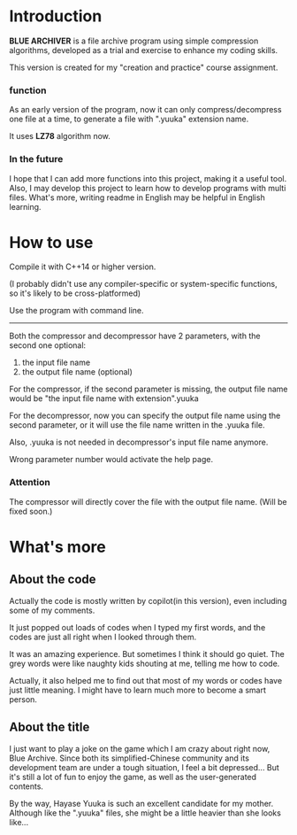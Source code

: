 # Introduction

**BLUE ARCHIVER** is a file archive program using simple compression algorithms, developed as a trial and exercise to enhance my coding skills.

This version is created for my \"creation and practice\" course assignment.

### function

As an early version of the program, now it can only compress/decompress one file at a time, to generate a file with ".yuuka" extension name.

It uses **LZ78** algorithm now.

### In the future

I hope that I can add more functions into this project, making it a useful tool. Also, I may develop this project to learn how to develop programs with multi files. What's more, writing readme in English may be helpful in English learning.

# How to use

Compile it with C++14 or higher version.

(I probably didn't use any compiler-specific or system-specific functions, so it's likely to be cross-platformed)

Use the program with command line.

---

Both the compressor and decompressor have 2 parameters, with the second one optional:

1. the input file name
2. the output file name (optional)

For the compressor, if the second parameter is missing, the output file name would be "the input file name with extension".yuuka

For the decompressor, now you can specify the output file name using the second parameter, or it will use the file name written in the .yuuka file.

Also, .yuuka is not needed in decompressor's input file name anymore. 

Wrong parameter number would activate the help page.

### Attention

The compressor will directly cover the file with the output file name. (Will be fixed soon.)

# What's more

## About the code

Actually the code is mostly written by copilot(in this version), even including some of my comments.

It just popped out loads of codes when I typed my first words, and the codes are just all right when I looked through them.

It was an amazing experience. But sometimes I think it should go quiet. The grey words were like naughty kids shouting at me, telling me how to code.

Actually, it also helped me to find out that most of my words or codes have just little meaning. I might have to learn much more to become a smart person.

## About the title

I just want to play a joke on the game which I am crazy about right now, Blue Archive.
Since both its simplified-Chinese community and its development team are under a tough situation, I feel a bit depressed... But it's still a lot of fun to enjoy the game, as well as the user-generated contents.

By the way, Hayase Yuuka is such an excellent candidate for my mother. Although like the ".yuuka" files, she might be a little heavier than she looks like...